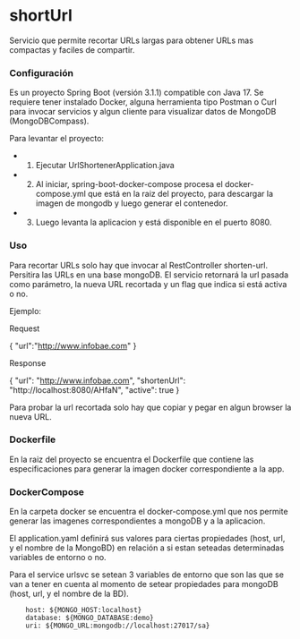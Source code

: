 # shortUrl

Servicio que permite recortar URLs largas para obtener URLs mas compactas y faciles de compartir.


### Configuración

Es un proyecto Spring Boot (versión 3.1.1) compatible con Java 17.
Se requiere tener instalado Docker, alguna herramienta tipo Postman o Curl para invocar servicios y algun cliente para visualizar datos de MongoDB (MongoDBCompass).

Para levantar el proyecto:
 - 1. Ejecutar UrlShortenerApplication.java
 - 2. Al iniciar, spring-boot-docker-compose procesa el docker-compose.yml que está en la raiz del proyecto, para descargar la imagen de mongodb y luego generar el contenedor.
 - 3. Luego levanta la aplicacion y está disponible en el puerto 8080.


### Uso

Para recortar URLs solo hay que invocar al RestController shorten-url.
Persitira las URLs en una base mongoDB.
El servicio retornará la url pasada como parámetro, la nueva URL recortada y un flag que indica si está activa o no.

Ejemplo:

Request

{
    "url":"http://www.infobae.com"
}

Response

{
    "url": "http://www.infobae.com",
    "shortenUrl": "http://localhost:8080/AHfaN",
    "active": true
}

Para probar la url recortada solo hay que copiar y pegar en algun browser la nueva URL.

### Dockerfile

En la raiz del proyecto se encuentra el Dockerfile que contiene las especificaciones para generar la imagen docker correspondiente a la app.

### DockerCompose

En la carpeta docker se encuentra el docker-compose.yml que nos permite generar las imagenes correspondientes a mongoDB y a la aplicacion. 

El application.yaml definirá sus valores para ciertas propiedades (host, url, y el nombre de la MongoBD) en relación a si estan seteadas determinadas variables de entorno o no.

Para el service urlsvc se setean 3 variables de entorno que son las que se van a tener en cuenta al momento de setear propiedades para mongoDB (host, url, y el nombre de la BD).

```
	host: ${MONGO_HOST:localhost}
	database: ${MONGO_DATABASE:demo}
	uri: ${MONGO_URL:mongodb://localhost:27017/sa}
```








 
